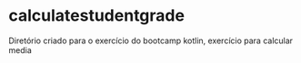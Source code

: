 # calculatestudentgrade
Diretório criado para o exercício do bootcamp kotlin, exercício para calcular media
